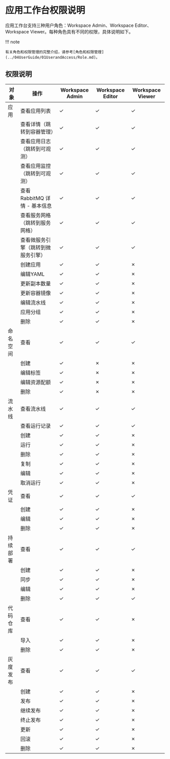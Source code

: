 # 应用工作台权限说明

应用工作台支持三种用户角色：Workspace Admin、Workspace Editor、Workspace Viewer。每种角色具有不同的权限，具体说明如下。

<!--
有权限使用`&check;`，无权限使用`&cross;`
-->

!!! note

    有关角色和权限管理的完整介绍，请参考[角色和权限管理](../04UserGuide/01UserandAccess/Role.md)。

## 权限说明

| 对象     | 操作                               | Workspace Admin | Workspace Editor | Workspace Viewer |
| -------- | ---------------------------------- | --------------- | ---------------- | ---------------- |
| 应用     | 查看应用列表                       | &check;         | &check;          | &check;          |
|          | 查看详情（跳转到容器管理）         | &check;         | &check;                 | &check;                 |
|          | 查看应用日志（跳转到可观测）       | &check;         | &check;                 | &check;                 |
|          | 查看应用监控（跳转到可观测）       | &check;         | &check;                 | &check;                 |
|          | 查看 RabbitMQ 详情 - 基本信息        | &check;         | &check;                 | &check;                 |
|          | 查看服务网格（跳转到服务网格）     | &check;         | &check;                 | &check;                 |
|          | 查看微服务引擎（跳转到微服务引擎） | &check;         | &check;                 | &check;                 |
|          | 创建应用                           | &check;         | &check;                 | &cross;          |
|          | 编辑YAML                           | &check;         | &check;                 | &cross;          |
|          | 更新副本数量                       | &check;         | &check;                 | &cross;          |
|          | 更新容器镜像                       | &check;         | &check;                 | &cross;          |
|          | 编辑流水线                         | &check;         | &check;                 | &cross;          |
|          | 应用分组                           | &check;         | &check;                 | &cross;          |
|          | 删除                               | &check;         | &check;                 | &cross;          |
| 命名空间 | 查看                               | &check;         | &check;          | &check;          |
|          | 创建                               | &check;         | &cross;          | &cross;          |
|          | 编辑标签                           | &check;         | &cross;          | &cross;          |
|          | 编辑资源配额                       | &check;         | &cross;          | &cross;          |
|          | 删除                               | &check;         | &cross;          | &cross;          |
| 流水线   | 查看流水线                         | &check;         | &check;          | &check;          |
|          | 查看运行记录                       | &check;         | &check;          | &check;          |
|          | 创建                               | &check;         | &check;          | &cross;          |
|          | 运行                               | &check;         | &check;          | &cross;          |
|          | 删除                               | &check;         | &check;          | &cross;          |
|          | 复制                               | &check;         | &check;          | &cross;          |
|          | 编辑                               | &check;         | &check;          | &cross;          |
|          | 取消运行                           | &check;         | &check;          | &cross;          |
| 凭证     | 查看                               | &check;         | &check;          | &check;          |
|          | 创建                               | &check;         | &check;          | &cross;          |
|          | 编辑                               | &check;         | &check;          | &cross;          |
|          | 删除                               | &check;         | &check;          | &cross;          |
| 持续部署 | 查看                               | &check;         | &check;          | &check;          |
|          | 创建                               | &check;         | &check;          | &cross;          |
|          | 同步                               | &check;         | &check;          | &cross;          |
|          | 编辑                               | &check;         | &check;          | &cross;          |
|          | 删除                               | &check;         | &check;          | &check;          |
| 代码仓库 | 查看                               | &check;         | &check;          | &cross;          |
|          | 导入                               | &check;         | &check;          | &cross;          |
|          | 删除                               | &check;         | &check;          | &cross;          |
| 灰度发布 | 查看                               | &check;         | &check;          | &check;          |
|          | 创建                               | &check;         | &check;          | &cross;          |
|          | 发布                               | &check;         | &check;          | &cross;          |
|          | 继续发布                           | &check;         | &check;          | &cross;          |
|          | 终止发布                           | &check;         | &check;          | &cross;          |
|          | 更新                               | &check;         | &check;          | &cross;          |
|          | 回滚                               | &check;         | &check;          | &cross;          |
|          | 删除                               | &check;         | &check;          | &cross;          |
